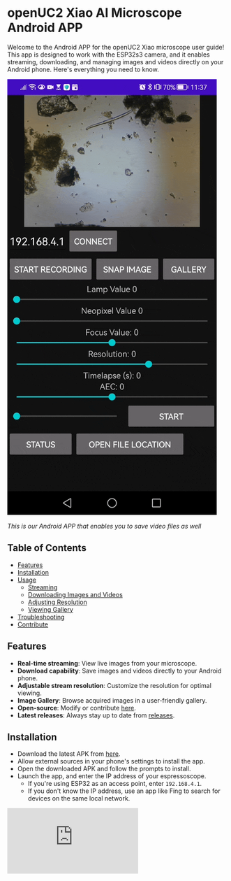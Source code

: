 # openUC2 Xiao AI Microscope Android APP

Welcome to the Android APP for the openUC2 Xiao microscope user guide! This app is designed to work with the ESP32s3 camera, and it enables streaming, downloading, and managing images and videos directly on your Android phone. Here's everything you need to know.

![](./IMAGES/OpenUC2xSeeed/SVID_20240721_113753_1.gif)

*This is our Android APP that enables you to save video files as well*

## Table of Contents
- [Features](#features)
- [Installation](#installation)
- [Usage](#usage)
  - [Streaming](#streaming)
  - [Downloading Images and Videos](#downloading-images-and-videos)
  - [Adjusting Resolution](#adjusting-resolution)
  - [Viewing Gallery](#viewing-gallery)
- [Troubleshooting](#troubleshooting)
- [Contribute](#contribute)

## Features
- **Real-time streaming**: View live images from your microscope.
- **Download capability**: Save images and videos directly to your Android phone.
- **Adjustable stream resolution**: Customize the resolution for optimal viewing.
- **Image Gallery**: Browse acquired images in a user-friendly gallery.
- **Open-source**: Modify or contribute [here](https://github.com/Matchboxscope/Anglerfish-APP).
- **Latest releases**: Always stay up to date from [releases](https://github.com/Matchboxscope/Anglerfish-APP/releases/).

## Installation
- Download the latest APK from [here](https://github.com/Matchboxscope/Anglerfish-APP/releases/).
- Allow external sources in your phone's settings to install the app.
- Open the downloaded APK and follow the prompts to install.
- Launch the app, and enter the IP address of your espressoscope.
  - If you're using ESP32 as an access point, enter `192.168.4.1`.
  - If you don't know the IP address, use an app like Fing to search for devices on the same local network.


<div style={{position: 'relative', paddingBottom: '56.25%', height: 0, overflow: 'hidden'}}>
  <iframe 
    style={{position: 'absolute', top: 0, left: 0, width: '100%', height: '100%'}}
    src="https://www.youtube.com/embed/mT6dtuJ9OTM" 
    title="YouTube video player" 
    frameBorder="0" 
    allow="accelerometer; autoplay; clipboard-write; encrypted-media; gyroscope; picture-in-picture" 
    allowFullScreen
  />
</div>

## Usage

### Streaming
1. Open the Anglerfish APP.
2. Connect to the espressoscope.
3. View the real-time stream from your microscope.

### Downloading Images and Videos
1. Tap on the image or video you want to download.
2. Choose the destination folder on your phone.
3. Confirm the download.

### Adjusting Resolution
1. Go to the settings within the app.
2. Select the preferred stream resolution.
3. Confirm the changes.

### Viewing Gallery
1. Navigate to the gallery within the app.
2. Browse and manage your downloaded images and videos.

## Troubleshooting
If you encounter any problems, please file an issue in our [GitHub repository](https://github.com/Matchboxscope/Anglerfish-APP/issues). Provide a detailed description of the problem to help us resolve it efficiently.

## Contribute
The Anglerfish APP is open source, and we welcome contributions! Check out our [GitHub repository](https://github.com/Matchboxscope/Anglerfish-APP) for more information on how to contribute, report issues, or suggest new features.

Thank you for using Anglerfish APP, and happy exploring!
